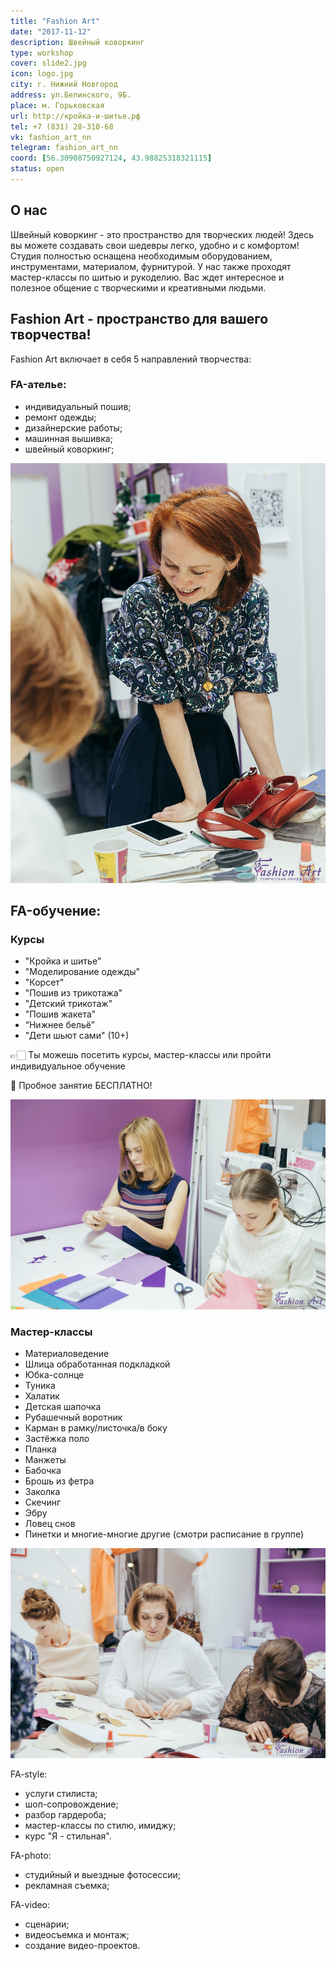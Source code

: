 ```yaml
---
title: "Fashion Art"
date: "2017-11-12"
description: Швейный коворкинг
type: workshop
cover: slide2.jpg
icon: logo.jpg
city: г. Нижний Новгород
address: ул.Белинского, 9Б.
place: м. Горьковская
url: http://кройка-и-шитье.рф
tel: +7 (831) 28-310-68
vk: fashion_art_nn
telegram: fashion_art_nn
coord: [56.30908750927124, 43.98825318321115]
status: open
---
```


## О нас

Швейный коворкинг - это пространство для творческих людей! Здесь вы можете создавать свои шедевры легко, удобно и с комфортом! Студия полностью оснащена необходимым оборудованием, инструментами, материалом, фурнитурой. У нас также проходят мастер-классы по шитью и рукоделию. Вас ждет интересное и полезное общение с творческими и креативными людьми.

## Fashion Art - пространство для вашего творчества!

Fashion Art включает в себя 5 направлений творчества:

### FA-ателье:

- индивидуальный пошив;
- ремонт одежды;
- дизайнерские работы;
- машинная вышивка;
- швейный коворкинг;

![](./fun.jpg)

## FA-обучение:

### Курсы

- "Кройка и шитье"
- "Моделирование одежды"
- "Корсет"
- "Пошив из трикотажа"
- "Детский трикотаж"
- "Пошив жакета"
- “Нижнее бельё”
- "Дети шьют сами" (10+)

👉🏻 Ты можешь посетить курсы, мастер-классы или пройти индивидуальное обучение

💸 Пробное занятие БЕСПЛАТНО!

![](./class.jpg)

### Мастер-классы

- Материаловедение
- Шлица обработанная подкладкой
- Юбка-солнце
- Туника
- Халатик
- Детская шапочка
- Рубашечный воротник
- Карман в рамку/листочка/в боку
- Застёжка поло
- Планка
- Манжеты
- Бабочка
- Брошь из фетра
- Заколка
- Скечинг
- Эбру
- Ловец снов
- Пинетки
  и многие-многие другие (смотри расписание в группе)

![](./trio.jpg)

FA-style:

- услуги стилиста;
- шоп-сопровождение;
- разбор гардероба;
- мастер-классы по стилю, имиджу;
- курс "Я - стильная".

FA-photo:

- студийный и выездные фотосессии;
- рекламная съемка;

FA-video:

- сценарии;
- видеосъемка и монтаж;
- создание видео-проектов.
